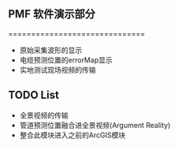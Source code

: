 ## PMF 软件演示部分
==============================
* 原始采集波形的显示
* 电缆预测位置的errorMap显示
* 实地测试现场视频的传输

## TODO List
*  全景视频的传输
*  管道预测位置融合进全景视频(Argument Reality)
*  整合此模块进入之前的ArcGIS模块